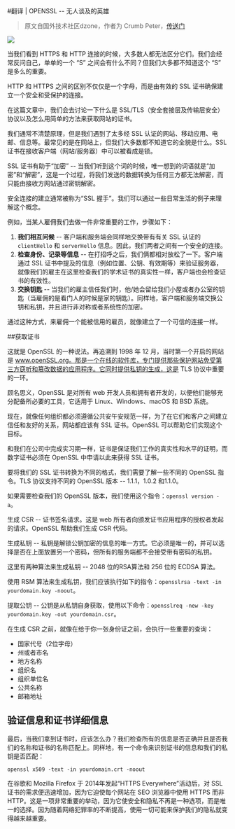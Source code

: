 #翻译 | OPENSSL -- 无人谈及的英雄

> 原文自国外技术社区dzone，作者为 Crumb Peter，[传送门](https://dzone.com/articles/open-ssl-the-hero-barely-talked-about)

![](http://pic.mintrumpet.fun/blog/20191229214322.png)

当我们看到 HTTPS 和 HTTP 连接的时候，大多数人都无法区分它们。我们会经常反问自己，单单的一个 “S” 之间会有什么不同？但我们大多都不知道这个 “S” 是多么的重要。

HTTP 和 HTTPS 之间的区别不仅仅是一个字母，而是由有效的 SSL 证书确保建立一个安全和受保护的连接。

在这篇文章中，我们会去讨论一下什么是 SSL/TLS（安全套接层及传输层安全）协议以及怎么用简单的方法来获取网站的证书。

我们通常不清楚原理，但是我们遇到了太多经 SSL 认证的网站、移动应用、电邮、信息等。最常见的是在网站上，但我们大多数都不知道它的全貌是什么。SSL 证书在接收客户端（网站/服务器）中可以被看成是锁。

SSL 证书有助于“加密” -- 当我们听到这个词的时候，唯一想到的词语就是“加密”和“解密”，这是一个过程，将我们发送的数据转换为任何三方都无法解密，而只能由接收方网站通过密钥解密。

安全连接的建立通常被称为“SSL 握手”。我们可以通过一些日常生活的例子来理解这个概念。

例如，当某人雇佣我们去做一件非常重要的工作，步骤如下：

1. **我们相互问候** -- 客户端和服务端会同样地交换带有有关 SSL 认证的 `clientHello` 和 `serverHello` 信息。因此，我们两者之间有一个安全的连接。
2. **检查身份、记录等信息** -- 在打招呼之后，我们俩都相对放松了一下。客户端通过 SSL 证书中提及的信息（例如位置、公钥、有效期等）来验证服务器，就像我们的雇主在这里检查我们的学术证书的真实性一样，客户端也会检查证书的有效性。
3. **交换钥匙** -- 当我们的雇主信任我们时，他/她会留给我们小屋或者办公室的钥匙（当雇佣的是看门人的时候是家的钥匙）。同样地，客户端和服务端交换公钥和私钥，并且进行非对称或者系统性的加密。

通过这种方式，来雇佣一个能被信用的雇员，就像建立了一个可信的连接一样。

##获取证书

这就是 OpenSSL 的一种说法。再追溯到 1998 年 12 月，当时第一个开启的网站是 www.openSSL.org。那是一个在线的软件库，专门提供那些保护网站免受第三方窃听和篡改数据的应用程序。它同时提供私钥的生成，这是 TLS 协议中重要的一环。

顾名思义，OpenSSL 是对所有 web 开发人员和拥有者开发的，以便他们能够充分配备所必要的工具，它适用于 Linux、Windows、macOS 和 BSD 系统。

现在，就像任何组织都必须遵循公共安午安规范一样，为了在它们和客户之间建立信任和友好的关系，网站都应该有 SSL 证书。OpenSSL 可以帮助它们实现这个目标。

和我们在公司中完成实习期一样，证书是保证我们工作的真实性和水平的证明，而数字证书必须在 OpenSSL 中申请以此来获得 SSL 证书。

要将我们的 SSL 证书转换为不同的格式，我们需要了解一些不同的 OpenSSL 指令。TLS 协议支持不同的 OpenSSL 版本 -- 1.1.1，1.0.2 和1.1.0。

如果需要检查我们的 OpenSSL 版本，我们使用这个指令：`openssl version -a`。

生成 CSR -- 证书签名请求。这是 web 所有者向颁发证书应用程序的授权者发起的请求。OpenSSL 帮助我们生成 CSR 代码。

生成私钥 -- 私钥是解锁公钥加密的信息的唯一方式。它必须是唯一的，并可以选择是否在上面放置另一个密码，但所有的服务端都不会接受带有密码的私钥。

这里有两种算法来生成私钥 -- 2048 位的RSA算法和 256 位的 ECDSA 算法。

使用 RSM 算法来生成私钥，我们应该执行如下的指令：`opensslrsa -text -in yourdomain.key -noout`。

提取公钥 -- 公钥是从私钥自身获取，使用以下命令：`opensslreq -new -key yourdomain.key -out yourdomain.csr`。

在生成 CSR 之前，就像在给于你一张身份证之前，会执行一些重要的查询：

- 国家代号（2位字母）
- 州或者市名
- 地方名称
- 组织名
- 组织单位名
- 公共名称
- 邮箱地址

## 验证信息和证书详细信息

最后，当我们拿到证书时，应该怎么办？我们检查所有的信息是否正确并且是否我们的名称和证书的名称匹配上。同样地，有一个命令来识别证书的信息和我们的私钥是否匹配：

 `openssl x509 -text -in yourdomain.crt -noout` 

在谷歌和 Mozilla Firefox 于 2014年发起“HTTPS Everywhere”活动后，对 SSL 证书的需求便迅速增加，因为它迫使每个网站在 SEO 浏览器中使用 HTTPS 而非 HTTP。这是一项非常重要的举动，因为它使安全和隐私不再是一种选项，而是唯一的选择。因为随着网络犯罪率的不断提高，使用一切可能来保护我们的隐私就变得越来越重要。